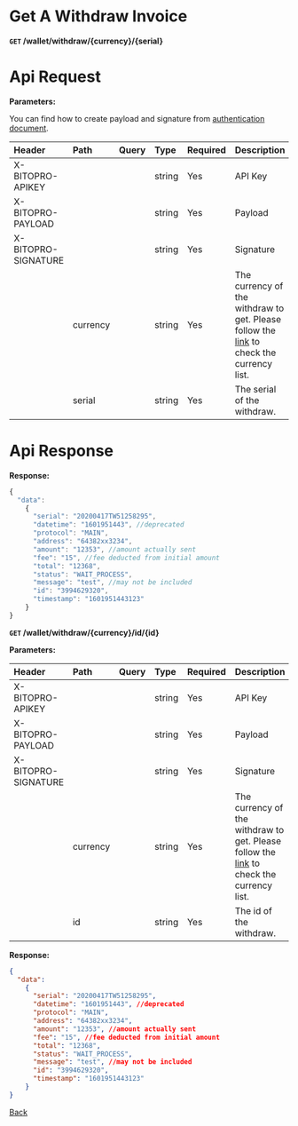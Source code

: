 # Get A Withdraw Invoice
**`GET` /wallet/withdraw/{currency}/{serial}**

# Api Request
**Parameters:**

You can find how to create payload and signature from [authentication document](../../../README.md#authentication-header-parameters).

| Header              | Path     | Query | Type   | Required | Description                                                                                                             | Default | Range | Example            |
| :------------------ | :------- | :---- | :----- | :------- | :---------------------------------------------------------------------------------------------------------------------- | :------ | :---- | :----------------- |
| X-BITOPRO-APIKEY    |          |       | string | Yes      | API Key                                                                                           |         |       |                    |
| X-BITOPRO-PAYLOAD   |          |       | string | Yes      | Payload                                                                                           |         |       |                    |
| X-BITOPRO-SIGNATURE |          |       | string | Yes      | Signature                                                                                       |         |       |                    |
|                     | currency |       | string | Yes      | The currency of the withdraw to get. Please follow the [link](https://www.bitopro.com/fees) to check the currency list. |         |       | twd                |
|                     | serial   |       | string | Yes      | The serial of the withdraw.                                                                                             |         |       | 20200417TW51258295 |

# Api Response
**Response:**

```javascript
{
  "data": 
    {
      "serial": "20200417TW51258295",
      "datetime": "1601951443", //deprecated
      "protocol": "MAIN",
      "address": "64382xx3234",
      "amount": "12353", //amount actually sent
      "fee": "15", //fee deducted from initial amount
      "total": "12368",
      "status": "WAIT_PROCESS",
      "message": "test", //may not be included 
      "id": "3994629320",
      "timestamp": "1601951443123"
    }
}
```

**`GET` /wallet/withdraw/{currency}/id/{id}**

**Parameters:**

| Header              | Path     | Query | Type   | Required | Description                                                                                                             | Default | Range | Example    |
| :------------------ | :------- | :---- | :----- | :------- | :---------------------------------------------------------------------------------------------------------------------- | :------ | :---- | :--------- |
| X-BITOPRO-APIKEY    |          |       | string | Yes      | API Key                                                                                           |         |       |            |
| X-BITOPRO-PAYLOAD   |          |       | string | Yes      | Payload                                                                                          |         |       |            |
| X-BITOPRO-SIGNATURE |          |       | string | Yes      | Signature                                                                                      |         |       |            |
|                     | currency |       | string | Yes      | The currency of the withdraw to get. Please follow the [link](https://www.bitopro.com/fees) to check the currency list. |         |       | twd        |
|                     | id       |       | string | Yes      | The id of the withdraw.                                                                                                 |         |       | 3994629320 |

**Response:**

```json
{
  "data": 
    {
      "serial": "20200417TW51258295",
      "datetime": "1601951443", //deprecated
      "protocol": "MAIN",
      "address": "64382xx3234",
      "amount": "12353", //amount actually sent
      "fee": "15", //fee deducted from initial amount
      "total": "12368",
      "status": "WAIT_PROCESS",
      "message": "test", //may not be included 
      "id": "3994629320",
      "timestamp": "1601951443123"
    }
}
```
[Back](../summary.md)